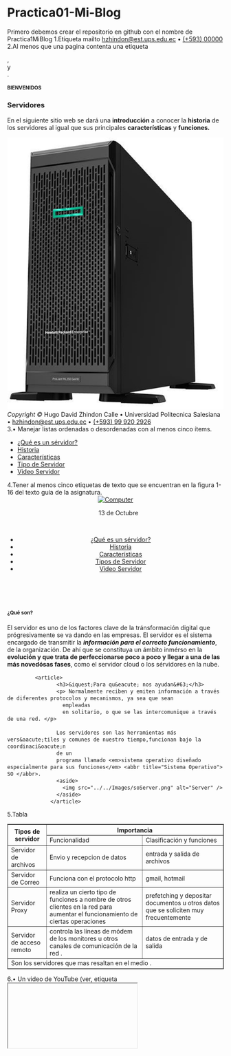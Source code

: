 # Practica01-Mi-Blog
Primero debemos crear el repositorio en github con el nombre de Practica1MiBlog
1.Etiqueta mailto
 <a href="mailto:hzhindon@est.ups.edu.ec"> hzhindon@est.ups.edu.ec</a> &#8226; <a href="tel:+593999202926">(+593)
      00000</a>
2.Al menos que una pagina contenta una etiqueta <section>, <article> y <aside>. 
<section>
    <h1>BIENVENIDOS</h1>
    <article>
      <h3>Servidores</h3>
      <p>En el siguiente sitio web se dar&aacute; una <b>introducci&oacute;n</b> a conocer la <b>historia</b> de los servidores al
        igual que sus principales <b>caracter&iacute;sticas</b> y <b>funciones. </b> </p>
      <aside>
        <img src="Images/Server.png" alt="Server" />
      </aside>
    </article>

  </section>

  <footer>
    <em>Copyright &copy; </em>Hugo David Zhindon Calle &#8226; Universidad Politecnica Salesiana &#8226;
    <a href="mailto:hzhindon@est.ups.edu.ec"> hzhindon@est.ups.edu.ec</a> &#8226; <a href="tel:+593999202926">(+593)
      99 920 2926</a>
  </footer>
  3.•	Manejar listas ordenadas o desordenadas con al menos cinco ítems. 
  <ul>
        <li><a href="Archivos/info/Servidor.html">&iquest;Qu&eacute; es un s&eacute;rvidor&#63;</a></li>
        <li><a href="Archivos/info/Historia.html">Historia</a></li>
        <li><a href="Archivos/varios/caracteristicas.html">Caracter&iacute;sticas</a></li>
        <li><a href="Archivos/varios/tipoServer.html">Tipo de Servidor</a></li>
        <li><a href="Archivos/varios/mostrarVideo.html">Video Servidor</a></li>
      </ul>
4.Tener al menos cinco etiquetas de texto que se encuentran en la figura 1- 16 del texto guía de la asignatura. 
<!DOCTYPE html>
<html lang="es">

<head>
  <title>&iquest;Qu&eacute; es&#63;</title>
  <meta charset="utf-8" />
  <meta name="viewport" content="width=device-width, initial-scale=1" />

</head>

<body>
  <header class="logo"><a href="../../index.html"><img src="../../images/logo.png" alt="Computer" /></a>
    <p>&emsp;<time datetime="2019-10-11">13 de Octubre</time></p>
    <br />
    <nav>
      <ul>
          <li><a href="../../Archivos/info/Servidor.html">&iquest;Qu&eacute; es un s&eacute;rvidor&#63;</a></li>
          <li><a href="../../Archivos/info/Historia.html">Historia</a></li>
          <li><a href="../../Archivos/varios/caracteristicas.html">Caracter&iacute;sticas</a></li>
          <li><a href="../../Archivos/varios/tipoServer.html">Tipos de Servidor</a></li>
          <li><a href="../../Archivos/varios/mostrarVideo.html">Video Servidor</a></li>
      </ul>
    </nav>
    <br />
  </header>

  <section>
    <h1>&iquest;Qu&eacute; son&#63;</h1>
    <p>El servidor es uno de los factores clave de la tr&aacute;nsformación digital que pr&oacute;gresivamente se va dando en las empresas. 
            El servidor es el sistema encargado de transmitir la <b><em>información para el correcto funcionamiento</em></b>,<br /> de la organización. 
            De ahí que se constituya un ámbito inm&eacute;rso en la  <strong>evolución y que trata de perfeccionarse poco a poco y llegar a una de las más
             noved&oacute;sas fases</strong>, como el servidor cloud o los s&eacute;rvidores en la nube. </p>

             <article>
                    <h3>&iquest;Para qu&eacute; nos ayudan&#63;</h3>
                    <p> Normalmente reciben y emiten información a través de diferentes protocolos y mecanismos, ya sea que sean
                      empleadas
                      en solitario, o que se las intercomunique a través de una red. </p>
              
                    Los servidores son las herramientas más vers&aacute;tiles y comunes de nuestro tiempo,funcionan bajo la coordinaci&oacute;n
                    de un
                    programa llamado <em>sistema operativo diseñado especialmente para sus funciones</em> <abbr title="Sistema Operativo"> SO </abbr>.
                    <aside>
                      <img src="../../Images/soServer.png" alt="Server" />
                    </aside>
                  </article>


  </section>
5.Tabla
<table style="width: 100%" border=1>
            <tr>
                <th rowspan="2">Tipos de servidor</th>
                <th colspan="2">Importancia</th>
            </tr>
            <tr>
                <td>Funcionalidad<br></td>
                <td>Clasificación y funciones</td>
            </tr>
            <tr>
                <td>Servidor de archivos</td>
                <td>Envio y recepcion de datos</td>
                <td>entrada y salida de archivos</td>
            </tr>
            <tr>
                <td>Servidor de Correo</td>
                <td>Funciona con el protocolo http</td>
                <td>gmail, hotmail</td>
            </tr>
            <tr>
                <td>Servidor Proxy</td>
                <td> realiza un cierto tipo de funciones a nombre de otros clientes en la red para aumentar el funcionamiento de ciertas operaciones</td>
                <td>prefetching y depositar documentos u otros datos que se soliciten muy frecuentemente</td>
            </tr>
            <tr>
                <td>Servidor de acceso remoto</td>
                <td>controla las líneas de módem de los monitores u otros canales de comunicación de la red .</td>
                <td>datos de entrada y de salida</td>
            </tr>
            <tr>
                <td colspan="3">Son los servidores que mas resaltan en el medio .</td>
            </tr>
        </table>
6.•	Un video de YouTube (ver, etiqueta <iframe>). 
<article>
            <h2>Modelo Cliente Servidor, Explicación Simple</h2>
            <p>Aprende que es el modelo client - server o el modelo cliente servidor, y como funciona junto con el protocolo 
                HTTP, en el desarrollo de aplicaciones web, aplicaciones desktop, y aplicaciones web.
            </p>
            <aside>
                    <iframe width="560" height="315" src="https://www.youtube.com/embed/49zdlyLSwhQ" frameborder="0" allow="accelerometer; autoplay; encrypted-media; gyroscope; picture-in-picture" allowfullscreen></iframe>
            </aside>
        </article>
